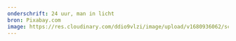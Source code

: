 ```yaml
---
onderschrift: 24 uur, man in licht
bron: Pixabay.com
image: https://res.cloudinary.com/ddio9vlzi/image/upload/v1680936062/sciencegeek/posts/laatste-24-uur-man-licht-lucht.jpg
---
```


